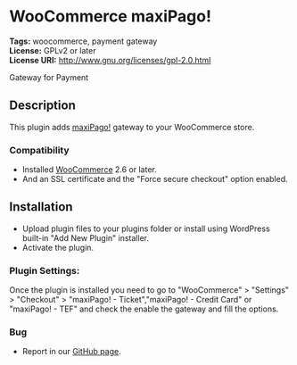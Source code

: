 # WooCommerce maxiPago! #
**Tags:** woocommerce, payment gateway  
**License:** GPLv2 or later  
**License URI:** http://www.gnu.org/licenses/gpl-2.0.html  

Gateway for Payment

## Description ##

This plugin adds [maxiPago!](http://www.maxipago.com.br/) gateway to your WooCommerce store.

### Compatibility ###

- Installed [WooCommerce](http://wordpress.org/plugins/woocommerce/) 2.6 or later.
- And an SSL certificate and the "Force secure checkout" option enabled.

## Installation ##

- Upload plugin files to your plugins folder or install using WordPress built-in "Add New Plugin" installer.
- Activate the plugin.

### Plugin Settings: ###

Once the plugin is installed you need to go to "WooCommerce" > "Settings" > "Checkout" > "maxiPago! - Ticket","maxiPago! - Credit Card" or "maxiPago! - TEF" and check the enable the gateway and fill the options.

### Bug ###

- Report in our [GitHub page](https://github.com/maxipago/woocommerce-maixpago/issues).
